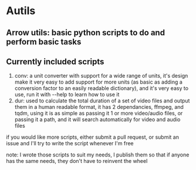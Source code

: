 # Autils
Arrow utils: basic python scripts to do and perform basic tasks
---
## Currently included scripts
1. conv: a unit converter with support for a wide range of units, it's design make it very easy to add support for more units (as basic as adding a conversion factor to an easily readable dictionary), and it's very easy to use, run it with --help to learn how to use it
2. dur: used to calculate the total duration of a set of video files and output them in a human readable format, it has 2 dependancies, ffmpeg, and tqdm, using it is as simple as passing it 1 or more video/audio files, or passing it a path, and it will search automatically for video and audio files

if you would like more scripts, either submit a pull request, or submit an issue and I'll try to write the script whenever I'm free

note: I wrote those scripts to suit my needs, I publish them so that if anyone has the same needs, they don't have to reinvent the wheel
